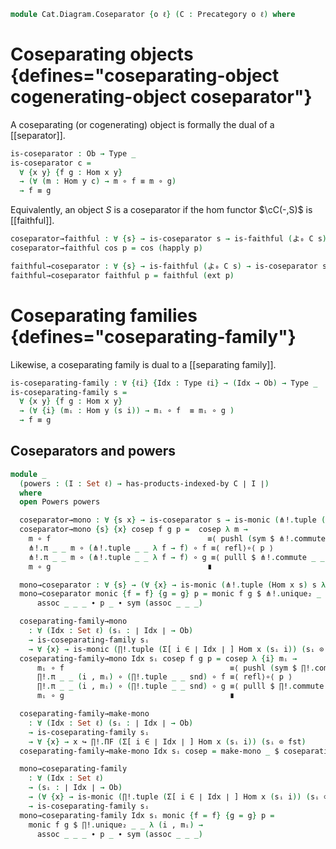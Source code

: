 <!--
```agda
open import Cat.Diagram.Product.Indexed
open import Cat.Diagram.Product.Power
open import Cat.Functor.Properties
open import Cat.Functor.Hom
open import Cat.Prelude

import Cat.Reasoning
import Cat.Morphism
```
-->

```agda
module Cat.Diagram.Coseparator {o ℓ} (C : Precategory o ℓ) where
```

<!--
```agda
open Cat.Reasoning C
open _=>_
```
-->
# Coseparating objects {defines="coseparating-object cogenerating-object coseparator"}


A coseparating (or cogenerating) object is formally the dual of a
[[separator]].


```agda
is-coseparator : Ob → Type _
is-coseparator c =
  ∀ {x y} {f g : Hom x y}
  → (∀ (m : Hom y c) → m ∘ f ≡ m ∘ g)
  → f ≡ g
```

Equivalently, an object $S$ is a coseparator if the hom functor $\cC(-,S)$
is [[faithful]].

```agda
coseparator→faithful : ∀ {s} → is-coseparator s → is-faithful (よ₀ C s)
coseparator→faithful cos p = cos (happly p)

faithful→coseparator : ∀ {s} → is-faithful (よ₀ C s) → is-coseparator s
faithful→coseparator faithful p = faithful (ext p)
```

# Coseparating families {defines="coseparating-family"}


Likewise, a coseparating family is dual to a [[separating family]].

```agda
is-coseparating-family : ∀ {ℓi} {Idx : Type ℓi} → (Idx → Ob) → Type _
is-coseparating-family s =
  ∀ {x y} {f g : Hom x y}
  → (∀ {i} (mᵢ : Hom y (s i)) → mᵢ ∘ f  ≡ mᵢ ∘ g )
  → f ≡ g
```

## Coseparators and powers

```agda
module _
  (powers : (I : Set ℓ) → has-products-indexed-by C ∣ I ∣)
  where
  open Powers powers

  coseparator→mono : ∀ {s x} → is-coseparator s → is-monic (⋔!.tuple (Hom x s) s λ f → f)
  coseparator→mono {s} {x} cosep f g p =  cosep λ m →
    m ∘ f                                   ≡⟨ pushl (sym $ ⋔!.commute _ _) ⟩
    ⋔!.π _ _ m ∘ (⋔!.tuple _ _ λ f → f) ∘ f ≡⟨ refl⟩∘⟨ p ⟩
    ⋔!.π _ _ m ∘ (⋔!.tuple _ _ λ f → f) ∘ g ≡⟨ pulll $ ⋔!.commute _ _ ⟩
    m ∘ g                                   ∎

  mono→coseparator : ∀ {s} → (∀ {x} → is-monic (⋔!.tuple (Hom x s) s λ f → f)) → is-coseparator s
  mono→coseparator monic {f = f} {g = g} p = monic f g $ ⋔!.unique₂ _ _ λ m →
      assoc _ _ _ ∙ p _ ∙ sym (assoc _ _ _)

  coseparating-family→mono
    : ∀ (Idx : Set ℓ) (sᵢ : ∣ Idx ∣ → Ob)
    → is-coseparating-family sᵢ
    → ∀ {x} → is-monic (∏!.tuple (Σ[ i ∈ ∣ Idx ∣ ] Hom x (sᵢ i)) (sᵢ ⊙ fst) snd )
  coseparating-family→mono Idx sᵢ cosep f g p = cosep λ {i} mᵢ →
      mᵢ ∘ f                                     ≡⟨ pushl (sym $ ∏!.commute _ _) ⟩
      ∏!.π _ _ (i , mᵢ) ∘ (∏!.tuple _ _ snd) ∘ f ≡⟨ refl⟩∘⟨ p ⟩
      ∏!.π _ _ (i , mᵢ) ∘ (∏!.tuple _ _ snd) ∘ g ≡⟨ pulll $ ∏!.commute _ _ ⟩
      mᵢ ∘ g                                     ∎

  coseparating-family→make-mono
    : ∀ (Idx : Set ℓ) (sᵢ : ∣ Idx ∣ → Ob)
    → is-coseparating-family sᵢ
    → ∀ {x} → x ↪ ∏!.ΠF (Σ[ i ∈ ∣ Idx ∣ ] Hom x (sᵢ i)) (sᵢ ⊙ fst)
  coseparating-family→make-mono Idx sᵢ cosep = make-mono _ $ coseparating-family→mono Idx sᵢ cosep

  mono→coseparating-family
    : ∀ (Idx : Set ℓ)
    → (sᵢ : ∣ Idx ∣ → Ob)
    → (∀ {x} → is-monic (∏!.tuple (Σ[ i ∈ ∣ Idx ∣ ] Hom x (sᵢ i)) (sᵢ ⊙ fst) snd))
    → is-coseparating-family sᵢ
  mono→coseparating-family Idx sᵢ monic {f = f} {g = g} p =
    monic f g $ ∏!.unique₂ _ _ λ (i , mᵢ) →
      assoc _ _ _ ∙ p _ ∙ sym (assoc _ _ _)
```
